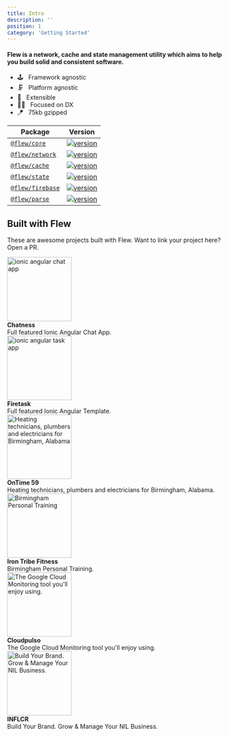 ```yaml
---
title: Intro
description: ''
position: 1
category: 'Getting Started'
---
```


#### Flew is a network, cache and state management utility which aims to help you build solid and consistent software.

<div>

- 🕹️ &nbsp; Framework agnostic
- 🗜️ &nbsp; Platform agnostic
- 🧩 &nbsp; Extensible
- 👩‍💻 &nbsp; Focused on DX
- 🪁 &nbsp; 75kb gzipped

</div>

| Package                                                 | Version                                                                                                            |
| ------------------------------------------------------- | ------------------------------------------------------------------------------------------------------------------ |
| [`@flew/core`](https://paka.dev/npm/@flew/core)         | [![version](https://img.shields.io/npm/v/@flew/core/latest.svg)](https://www.npmjs.com/package/@flew/core)         |
| [`@flew/network`](https://paka.dev/npm/@flew/network)   | [![version](https://img.shields.io/npm/v/@flew/core/latest.svg)](https://www.npmjs.com/package/@flew/network)      |
| [`@flew/cache`](https://paka.dev/npm/@flew/cache)       | [![version](https://img.shields.io/npm/v/@flew/cache/latest.svg)](https://www.npmjs.com/package/@flew/cache)       |
| [`@flew/state`](https://paka.dev/npm/@flew/state)       | [![version](https://img.shields.io/npm/v/@flew/state/latest.svg)](https://www.npmjs.com/package/@flew/state)       |
| [`@flew/firebase`](https://paka.dev/npm/@flew/firebase) | [![version](https://img.shields.io/npm/v/@flew/firebase/latest.svg)](https://www.npmjs.com/package/@flew/firebase) |
| [`@flew/parse`](https://paka.dev/npm/@flew/parse)       | [![version](https://img.shields.io/npm/v/@flew/parse/latest.svg)](https://www.npmjs.com/package/@flew/parse)       |

## Built with Flew

These are awesome projects built with Flew. Want to link your project here? Open a PR.

<div class="built-with-flew flex flex-col space-y-1">
    <div class="flex items-center space-x-3">
        <a href="https://chatness.app" rel="noopener noreferrer" target="blank">
            <img src="images/built-with-flew/chatness.jpg" width="150" alt="ionic angular chat app">
        </a> 
        <div>
            <strong>Chatness</strong><br />Full featured Ionic Angular Chat App.
        </div>
    </div>
    <div class="flex items-center space-x-3">
        <a href="https://firetask.io" rel="noopener noreferrer" target="blank">
            <img src="images/built-with-flew/firetask.svg" width="150" alt="ionic angular task app">
        </a>
        <div>
            <strong>Firetask</strong><br />Full featured Ionic Angular Template.
        </div>
    </div>
    <div class="flex items-center space-x-3">
        <a href="https://ontime59.com" rel="noopener noreferrer" target="blank">
            <img src="images/built-with-flew/ontime.svg" width="150" alt="Heating technicians, plumbers and electricians for Birmingham, Alabama">
        </a>
        <div>
            <strong>OnTime 59</strong><br /> Heating technicians, plumbers and electricians for Birmingham, Alabama.
        </div>
    </div>
    <div class="flex items-center space-x-3">
        <a href="https://irontribefitness.com" rel="noopener noreferrer" target="blank">
            <img src="images/built-with-flew/irontribe.svg" width="150" alt="Birmingham Personal Training">
        </a>
        <div>   
            <strong>Iron Tribe Fitness</strong><br /> Birmingham Personal Training.
        </div>
    </div>
    <div class="flex items-center space-x-3">
        <a href="https://cloudpulso.com" rel="noopener noreferrer" target="blank">
            <img src="images/built-with-flew/cloudpulso.svg" width="150" alt="The Google Cloud Monitoring tool you'll enjoy using.">
        </a>
        <div>
            <strong>Cloudpulso</strong><br /> The Google Cloud Monitoring tool you'll enjoy using.
        </div>
    </div>
    <div class="flex items-center space-x-3">
        <a href="https://inflcr.com" rel="noopener noreferrer" target="blank">
            <img src="images/built-with-flew/inflcr.svg" width="150" alt="Build Your Brand. Grow & Manage Your NIL Business.">
        </a>
        <div>
            <strong>INFLCR</strong><br /> Build Your Brand. Grow & Manage Your NIL Business.
        </div>
    </div> 
</div>

<br />

<style>
.prose img {
    margin-top: 4px;
    margin-bottom: 4px;
}
.prose table {
    font-size: 16px;
}
.built-with-flew img {
    max-width: inherit;
}
</style>
